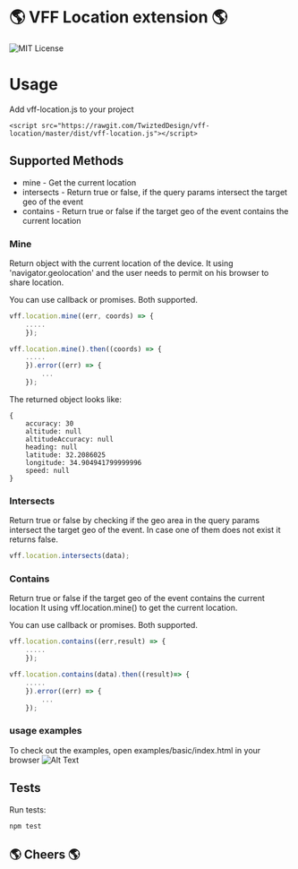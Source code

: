 # 🌎 VFF Location extension 🌎
![MIT License](https://img.shields.io/github/license/TwiztedDesign/vff.svg)


# Usage
Add vff-location.js to your project 

    <script src="https://rawgit.com/TwiztedDesign/vff-location/master/dist/vff-location.js"></script>

## Supported Methods
* mine - Get the current location
* intersects - Return true or false, if the query params intersect the target geo of the event
* contains - Return true or false if the target geo of the event contains the current location

### Mine
Return object with the current location of the device.
It using 'navigator.geolocation' and the user needs to permit on his browser to share location.

You can use callback or promises. Both supported.
```javascript
vff.location.mine((err, coords) => {
    .....
    });
```

```javascript
vff.location.mine().then((coords) => {
    .....
    }).error((err) => {
        ...
    });
```


The returned object looks like:
```
{
    accuracy: 30
    altitude: null
    altitudeAccuracy: null
    heading: null
    latitude: 32.2086025
    longitude: 34.904941799999996
    speed: null
}
 ```
 
 
### Intersects
Return true or false by checking if the geo area in the query params intersect the target geo of the event.
In case one of them does not exist it returns false.

```javascript
vff.location.intersects(data);
```
### Contains
Return true or false if the target geo of the event contains the current location
It using vff.location.mine() to get the current location.

You can use callback or promises. Both supported.
```javascript
vff.location.contains((err,result) => {
    .....
    });
```

```javascript
vff.location.contains(data).then((result)=> {
    .....
    }).error((err) => {
        ...
    });
```

### usage examples
To check out the examples, open examples/basic/index.html in your browser
![Alt Text](http://g.recordit.co/GHhm1lIAA1.gif)

## Tests
Run tests:

    npm test 

## 🌎 Cheers 🌎 


